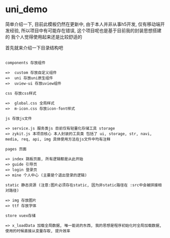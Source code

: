 # uni_demo

简单介绍一下, 目前此模板仍然在更新中, 由于本人并非从事h5开发, 仅有移动端开发经验, 所以项目中有可能存在错误, 这个项目呢也是基于目前我的封装思想搭建的
我个人觉得使用起来还是比较舒适的  

首先就来介绍一下目录结构吧

```       

components 存放组件 

=>  custom 存放自定义组件
=>  uni 存放uni原生组件
=>  uview-ui 存放uview组件	  
  
css 存放css样式

=>  global.css 全局样式
=>  m-icon.css 存放icon-font样式

js 存放js文件 

=> service.js 服务类js 目前仅有轻量化存储工具 storage 
=> zykit.js 本项目核心 本人封装的工具类 包括了 ui, storage, str, navi, media, req, api, img 具体使用方法在js文件中均有注释

pages 页面

=> index 跳板页面, 所有逻辑都是从此开始
=> guide 引导页
=> login 登录页
=> mine 个人中心 (主要是个退出登录的逻辑)

static 静态资源 (注意:图片必须存在static, 因为非static路径在 :src中会被拼接相对路径)

=> img 存放图片
=> ttf 存放字体

store vuex存储

=> x_loadData 加载全局数据, 唯一能说的东西, 我的思想是程序初始化时全局加载数据, 使用的时候直接从变量存取, 提升效率

```